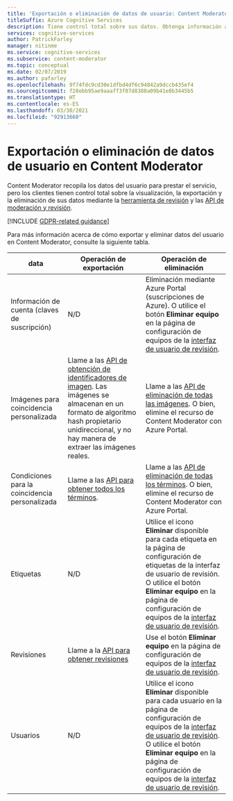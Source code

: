 ```yaml
---
title: 'Exportación o eliminación de datos de usuario: Content Moderator'
titleSuffix: Azure Cognitive Services
description: Tiene control total sobre sus datos. Obtenga información acerca de cómo ver, exportar o eliminar datos en Content Moderator.
services: cognitive-services
author: PatrickFarley
manager: nitinme
ms.service: cognitive-services
ms.subservice: content-moderator
ms.topic: conceptual
ms.date: 02/07/2019
ms.author: pafarley
ms.openlocfilehash: 9f74fdc9cd30e1dfbd4df6c94842a9dccb435ef4
ms.sourcegitcommit: f28ebb95ae9aaaff3f87d8388a09b41e0b3445b5
ms.translationtype: HT
ms.contentlocale: es-ES
ms.lasthandoff: 03/30/2021
ms.locfileid: "92913660"
---
```

# <a name="export-or-delete-user-data-in-content-moderator"></a>Exportación o eliminación de datos de usuario en Content Moderator

Content Moderator recopila los datos del usuario para prestar el servicio, pero los clientes tienen control total sobre la visualización, la exportación y la eliminación de sus datos mediante la [herramienta de revisión](https://contentmoderator.cognitive.microsoft.com/) y las [API de moderación y revisión](./api-reference.md).

[!INCLUDE [GDPR-related guidance](../../../includes/gdpr-intro-sentence.md)]

Para más información acerca de cómo exportar y eliminar datos del usuario en Content Moderator, consulte la siguiente tabla.

| data | Operación de exportación | Operación de eliminación |
| ---- | ---------------- | ---------------- |
| Información de cuenta (claves de suscripción) | N/D | Eliminación mediante Azure Portal (suscripciones de Azure). O utilice el botón **Eliminar equipo** en la página de configuración de equipos de la [interfaz de usuario de revisión](https://contentmoderator.cognitive.microsoft.com/). |
| Imágenes para coincidencia personalizada | Llame a las [API de obtención de identificadores de imagen](https://westus.dev.cognitive.microsoft.com/docs/services/57cf755e3f9b070c105bd2c2/operations/57cf755e3f9b070868a1f676). Las imágenes se almacenan en un formato de algoritmo hash propietario unidireccional, y no hay manera de extraer las imágenes reales. | Llame a las [API de eliminación de todas las imágenes](https://westus.dev.cognitive.microsoft.com/docs/services/57cf755e3f9b070c105bd2c2/operations/57cf755e3f9b070868a1f686). O bien, elimine el recurso de Content Moderator con Azure Portal. |
| Condiciones para la coincidencia personalizada | Llame a las [API para obtener todos los términos](https://westus.dev.cognitive.microsoft.com/docs/services/57cf755e3f9b070c105bd2c2/operations/57cf755e3f9b070868a1f67e). | Llame a las [API de eliminación de todas los términos](https://westus.dev.cognitive.microsoft.com/docs/services/57cf755e3f9b070c105bd2c2/operations/57cf755e3f9b070868a1f67d). O bien, elimine el recurso de Content Moderator con Azure Portal. |
| Etiquetas | N/D | Utilice el icono **Eliminar** disponible para cada etiqueta en la página de configuración de etiquetas de la interfaz de usuario de revisión. O utilice el botón **Eliminar equipo** en la página de configuración de equipos de la [interfaz de usuario de revisión](https://contentmoderator.cognitive.microsoft.com/). |
| Revisiones | Llame a la [API para obtener revisiones](https://westus.dev.cognitive.microsoft.com/docs/services/580519463f9b070e5c591178/operations/580519483f9b0709fc47f9c2) | Use el botón **Eliminar equipo** en la página de configuración de equipos de la [interfaz de usuario de revisión](https://contentmoderator.cognitive.microsoft.com/).
| Usuarios | N/D | Utilice el icono **Eliminar** disponible para cada usuario en la página de configuración de equipos de la [interfaz de usuario de revisión](https://contentmoderator.cognitive.microsoft.com/). O utilice el botón **Eliminar equipo** en la página de configuración de equipos de la [interfaz de usuario de revisión](https://contentmoderator.cognitive.microsoft.com/). |